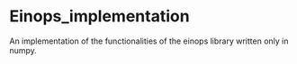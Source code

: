 # Einops_implementation
An implementation of the functionalities of the einops library written only in numpy.
